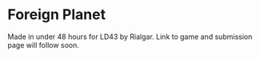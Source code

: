# Foreign Planet
Made in under 48 hours for LD43 by Rialgar. Link to game and submission page will follow soon.